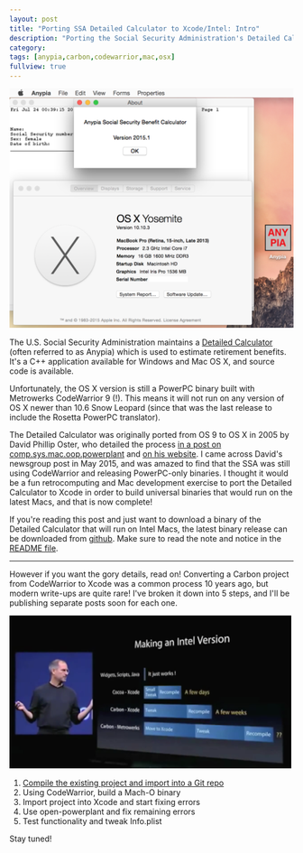 ```yaml
---
layout: post
title: "Porting SSA Detailed Calculator to Xcode/Intel: Intro"
description: "Porting the Social Security Administration's Detailed Calculator from CodeWarrior to Xcode and Intel"
category: 
tags: [anypia,carbon,codewarrior,mac,osx]
fullview: true
---
```


<img src="/assets/posts/porting-anypia-to-xcodeintel/anypia.png" alt="Detailed Calculator running on Yosemite" style="width: 700px;"/>

The U.S. Social Security Administration maintains a [Detailed Calculator](http://www.ssa.gov/OACT/anypia/anypia.html) (often referred to as Anypia) which is used to estimate retirement benefits. It's a C++ application available for Windows and Mac OS X, and source code is available.

Unfortunately, the OS X version is still a PowerPC binary built with Metrowerks CodeWarrior 9 (!). This means it will not run on any version of OS X newer than 10.6 Snow Leopard (since that was the last release to include the Rosetta PowerPC translator). 

The Detailed Calculator was originally ported from OS 9 to OS X in 2005 by David Phillip Oster, who detailed the process [in a post on comp.sys.mac.oop.powerplant](https://groups.google.com/forum/#!msg/comp.sys.mac.oop.powerplant/sQf2j-b4YCE/gSA7WLsnXx4J) and [on his website](http://www.turbozen.com/mac/anypia/). I came across David's newsgroup post in May 2015, and was amazed to find that the SSA was still using CodeWarrior and releasing PowerPC-only binaries. I thought it would be a fun retrocomputing and Mac development exercise to port the Detailed Calculator to Xcode in order to build universal binaries that would run on the latest Macs, and that is now complete!

If you're reading this post and just want to download a binary of the Detailed Calculator that will run on Intel Macs, the latest binary release can be downloaded from [github](https://github.com/bslabs/anypiamac/releases). Make sure to read the note and notice in the [README file](https://github.com/bslabs/anypiamac/blob/master/README.md).

* * *

However if you want the gory details, read on! Converting a Carbon project from CodeWarrior to Xcode was a common process 10 years ago, but modern write-ups are quite rare! I've broken it down into 5 steps, and I'll be publishing separate posts soon for each one.

<img src="/assets/posts/porting-anypia-to-xcodeintel/steve.png" alt="Steve Jobs at WWDC 2005" style="width: 500px;"/>

1. [Compile the existing project and import into a Git repo](/2015/07/26/porting-ssa-detailed-calculator-to-xcodeintel-part-1)
2. Using CodeWarrior, build a Mach-O binary
3. Import project into Xcode and start fixing errors
4. Use open-powerplant and fix remaining errors
5. Test functionality and tweak Info.plist

Stay tuned!
